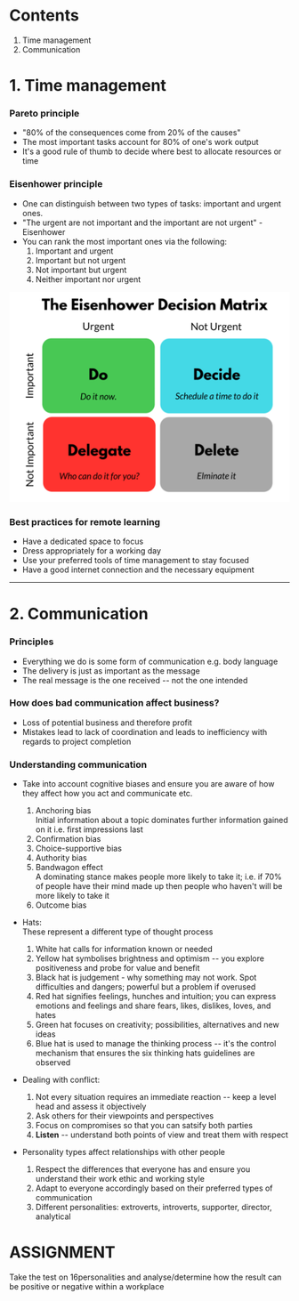 # Contents
1. Time management
2. Communication

# 1. Time management

### Pareto principle
* "80% of the consequences come from 20% of the causes"
* The most important tasks account for 80% of one's work output
* It's a good rule of thumb to decide where best to allocate resources or time

### Eisenhower principle
* One can distinguish between two types of tasks: important and urgent ones.
* "The urgent are not important and the important are not urgent" - Eisenhower
* You can rank the most important ones via the following:
    1. Important and urgent
    2. Important but not urgent
    3. Not important but urgent
    4. Neither important nor urgent

![Eisenhower matrix](images/matrix.png)   

### Best practices for remote learning
* Have a dedicated space to focus
* Dress appropriately for a working day
* Use your preferred tools of time management to stay focused
* Have a good internet connection and the necessary equipment

------------------------------------------------

# 2. Communication

### Principles
* Everything we do is some form of communication e.g. body language
* The delivery is just as important as the message
* The real message is the one received -- not the one intended

### How does bad communication affect business?
* Loss of potential business and therefore profit
* Mistakes lead to lack of coordination and leads to inefficiency with regards to project completion

### Understanding communication
* Take into account cognitive biases and ensure you are aware of how they affect how you act and communicate etc.
    1. Anchoring bias  
        Initial information about a topic dominates further information gained on it i.e. first impressions last
    2. Confirmation bias
    3. Choice-supportive bias
    4. Authority bias
    5. Bandwagon effect  
        A dominating stance makes people more likely to take it; i.e. if 70% of people have their mind made up then people who haven't will be more likely to take it
    6. Outcome bias
  
* Hats:  
    These represent a different type of thought process
    1. White hat calls for information known or needed
    2. Yellow hat symbolises brightness and optimism -- you explore positiveness and probe for value and benefit
    3. Black hat is judgement - why something may not work. Spot difficulties and dangers; powerful but a problem if overused
    4. Red hat signifies feelings, hunches and intuition; you can express emotions and feelings and share fears, likes, dislikes, loves, and hates
    5. Green hat focuses on creativity; possibilities, alternatives and new ideas
    6. Blue hat is used to manage the thinking process -- it's the control mechanism that ensures the six thinking hats guidelines are observed

* Dealing with conflict:
    1. Not every situation requires an immediate reaction -- keep a level head and assess it objectively
    2. Ask others for their viewpoints and perspectives
    3. Focus on compromises so that you can satsify both parties 
    4. **Listen** -- understand both points of view and treat them with respect

* Personality types affect relationships with other people
    1. Respect the differences that everyone has and ensure you understand their work ethic and working style
    2. Adapt to everyone accordingly based on their preferred types of communication
    3. Different personalities: extroverts, introverts, supporter, director, analytical



# ASSIGNMENT
Take the test on 16personalities and analyse/determine how the result can be positive or negative within a workplace






